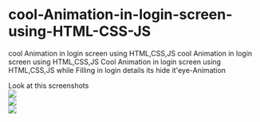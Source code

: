 # cool-Animation-in-login-screen-using-HTML-CSS-JS
cool Animation in login screen using HTML,CSS,JS
cool Animation in login screen using HTML,CSS,JS
Cool Animation in login screen using HTML,CSS,JS
while Filling  in login details its hide it'eye-Animation
<br/>

Look at this screenshots
<br/>
<img src="a.png"/>
          <br/>
          <img src="b.png"/>
                                        <br/>
                                        <img src="c.png"/>

